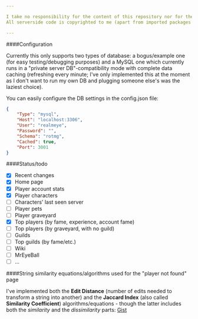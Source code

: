 ```yaml
---

I take no responsibility for the content of this repository nor for the uses of the code it contains.
All serverside code is copyrighted to me (apart from imported packages like `gorilla/mux`, `codegangsta/negroni`, et cetera); all clientside code is copyrighted to its authors (the RealmEye team, WildShadow/Kabam).

---
```


####Configuration

Currently this only supports two types of database: a bogus/example one (for easy testing/debugging purposes) and a MySQL one which currently runs in a "private server DB"-compatibility mode with complete data caching (refreshing every minute; I've only implemented this at the moment as I don't want to run my own DB and plugging someone else's was the laziest choice).

You can easily configure the DB settings in the config.json file:

```json
{
	"Type": "mysql",
	"Host": "localhost:3306",
	"User": "realmeye",
	"Password": "",
	"Schema": "rotmg",
	"Cached": true,
	"Port": 3001
}
```

####Status/todo

- [x] Recent changes
- [x] Home page
- [x] Player account stats
- [x] Player characters
- [ ] Characters' last seen server
- [ ] Player pets
- [ ] Player graveyard
- [x] Top players (by fame, experience, account fame)
- [ ] Top players (by graveyard, with no guild)
- [ ] Guilds
- [ ] Top guilds (by fame/etc.)
- [ ] Wiki
- [ ] MrEyeBall
- [ ] ...

####String similarity equations/algorithms used for the "player not found" page

I've implemented both the **Edit Distance** (number of edits needed to transform a string into another) and the **Jaccard Index** (also called **Similarity Coefficient**) algorithms/equations - though the latter includes both the *similarity* and the *dissimilarity* parts: [Gist](https://gist.github.com/trapped/d1e62dd3b05e00bfd904)
